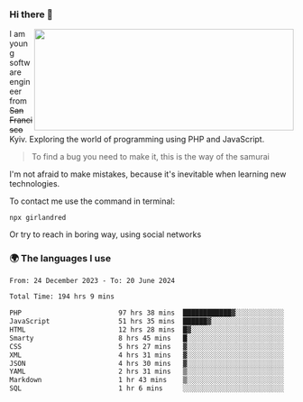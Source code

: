 ### Hi there 👋  

<img align='right' src="https://github-readme-stats.vercel.app/api?username=girlandred&count_private=true&show_icons=true&include_all_commits=true&hide_rank=true&hide_title=true&theme=buefy&card_width=300" width=460 height=180>


I am young software engineer from ~~San Francisco~~ Kyiv. Exploring the world of programming using PHP and JavaScript.


> To find a bug you need to make it, this is the way of the samurai



I'm not afraid to make mistakes, because it's inevitable when learning new technologies.

To contact me use the command in terminal:

```
npx girlandred
```

Or try to reach in boring way, using social networks


### 🌍 The languages I use

<!--START_SECTION:waka-->

```txt
From: 24 December 2023 - To: 20 June 2024

Total Time: 194 hrs 9 mins

PHP                        97 hrs 38 mins  ████████████▓░░░░░░░░░░░░   50.28 %
JavaScript                 51 hrs 35 mins  ██████▓░░░░░░░░░░░░░░░░░░   26.57 %
HTML                       12 hrs 28 mins  █▓░░░░░░░░░░░░░░░░░░░░░░░   06.43 %
Smarty                     8 hrs 45 mins   █░░░░░░░░░░░░░░░░░░░░░░░░   04.51 %
CSS                        5 hrs 27 mins   ▓░░░░░░░░░░░░░░░░░░░░░░░░   02.81 %
XML                        4 hrs 31 mins   ▓░░░░░░░░░░░░░░░░░░░░░░░░   02.33 %
JSON                       4 hrs 30 mins   ▓░░░░░░░░░░░░░░░░░░░░░░░░   02.32 %
YAML                       2 hrs 31 mins   ▒░░░░░░░░░░░░░░░░░░░░░░░░   01.30 %
Markdown                   1 hr 43 mins    ▒░░░░░░░░░░░░░░░░░░░░░░░░   00.89 %
SQL                        1 hr 6 mins     ░░░░░░░░░░░░░░░░░░░░░░░░░   00.57 %
```

<!--END_SECTION:waka-->

